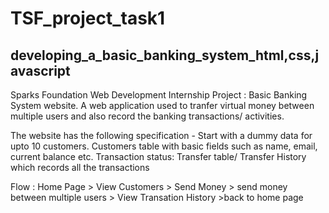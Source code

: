 # TSF_project_task1
## developing_a_basic_banking_system_html,css,javascript 
Sparks Foundation Web Development Internship Project : Basic Banking System website. A web application used to tranfer virtual money between multiple users and also record the banking transactions/ activities.

The website has the following specification -
Start with a dummy data for upto 10 customers. Customers table with basic fields such as name, email, current balance etc. Transaction status: Transfer table/ Transfer History which records all the transactions

Flow : Home Page > View Customers > Send Money > send money between multiple users > View Transation History >back to home page
